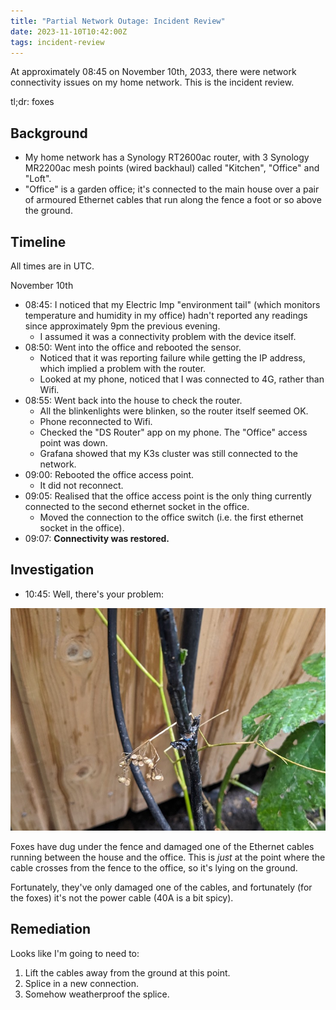 ```yaml
---
title: "Partial Network Outage: Incident Review"
date: 2023-11-10T10:42:00Z
tags: incident-review
---
```


At approximately 08:45 on November 10th, 2033, there were network connectivity issues on my home network. This is the
incident review.

tl;dr: foxes

## Background

- My home network has a Synology RT2600ac router, with 3 Synology MR2200ac mesh points (wired backhaul) called
  "Kitchen", "Office" and "Loft".
- "Office" is a garden office; it's connected to the main house over a pair of armoured Ethernet cables that run along
  the fence a foot or so above the ground.

## Timeline

All times are in UTC.

November 10th
- 08:45: I noticed that my Electric Imp "environment tail" (which monitors temperature and humidity in my office) hadn't
  reported any readings since approximately 9pm the previous evening.
  - I assumed it was a connectivity problem with the device itself.
- 08:50: Went into the office and rebooted the sensor.
  - Noticed that it was reporting failure while getting the IP address, which implied a problem with the router.
  - Looked at my phone, noticed that I was connected to 4G, rather than Wifi.
- 08:55: Went back into the house to check the router.
  - All the blinkenlights were blinken, so the router itself seemed OK.
  - Phone reconnected to Wifi.
  - Checked the "DS Router" app on my phone. The "Office" access point was down.
  - Grafana showed that my K3s cluster was still connected to the network.
- 09:00: Rebooted the office access point.
  - It did not reconnect.
- 09:05: Realised that the office access point is the only thing currently connected to the second ethernet socket in
  the office.
  - Moved the connection to the office switch (i.e. the first ethernet socket in the office).
- 09:07: **Connectivity was restored.**

## Investigation

- 10:45: Well, there's your problem:

![](/images/2023/2023-11-10-partial-network-outage-incident-report/damaged-cable.jpg)

Foxes have dug under the fence and damaged one of the Ethernet cables running between the house and the office. This is
_just_ at the point where the cable crosses from the fence to the office, so it's lying on the ground.

Fortunately, they've only damaged one of the cables, and fortunately (for the foxes) it's not the power cable (40A is a bit spicy).

## Remediation

Looks like I'm going to need to:

1. Lift the cables away from the ground at this point.
2. Splice in a new connection.
3. Somehow weatherproof the splice.
